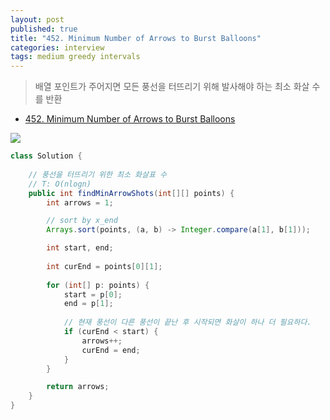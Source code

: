 ```yaml
---
layout: post
published: true
title: "452. Minimum Number of Arrows to Burst Balloons"
categories: interview
tags: medium greedy intervals
---
```


> 배열 포인트가 주어지면 모든 풍선을 터뜨리기 위해 발사해야 하는 최소 화살 수를 반환

- [452. Minimum Number of Arrows to Burst Balloons](https://leetcode.com/problems/minimum-number-of-arrows-to-burst-balloons/)

![](https://leetcode.com/problems/minimum-number-of-arrows-to-burst-balloons/Figures/452/arrows.png)

```java
class Solution {
    
    // 풍선을 터뜨리기 위한 최소 화살표 수
    // T: O(nlogn)
    public int findMinArrowShots(int[][] points) {
        int arrows = 1;

        // sort by x_end
        Arrays.sort(points, (a, b) -> Integer.compare(a[1], b[1]));

        int start, end; 
        
        int curEnd = points[0][1];
        
        for (int[] p: points) {
            start = p[0];
            end = p[1];
            
            // 현재 풍선이 다른 풍선이 끝난 후 시작되면 화살이 하나 더 필요하다.
            if (curEnd < start) {
                arrows++;
                curEnd = end;
            }
        }

        return arrows;
    }
}
```
